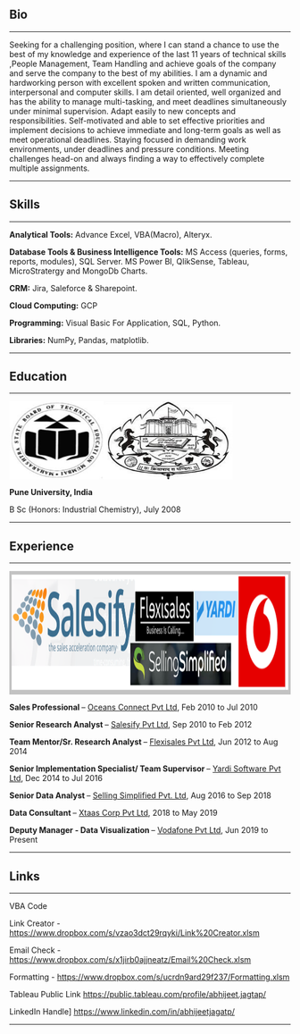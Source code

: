 ## Bio

---
Seeking for a challenging position, where I can stand a chance to use the best of my knowledge and experience of the last 11 years of technical skills ,People Management, Team Handling and achieve goals of the company and serve the company to the best of my abilities. I am a dynamic and hardworking person with excellent spoken and written communication, interpersonal and computer skills. I am detail oriented, well organized and has the ability to manage multi-tasking, and meet deadlines simultaneously under minimal supervision. Adapt easily to new concepts and responsibilities. Self-motivated and able to set effective priorities and implement decisions to achieve immediate and long-term goals as well as meet operational deadlines. Staying focused in demanding work environments, under deadlines and pressure conditions. Meeting challenges head-on and always finding a way to effectively complete multiple assignments.


---

## Skills

---
**Analytical Tools:** Advance Excel, VBA(Macro), Alteryx.

**Database Tools & Business Intelligence Tools:** MS Access (queries, forms, reports, modules), SQL Server. MS Power BI, QlikSense, Tableau, MicroStratergy and MongoDb Charts.

**CRM:** Jira, Saleforce & Sharepoint.

**Cloud Computing:** GCP

**Programming:** Visual Basic For Application, SQL, Python.

**Libraries:** NumPy, Pandas, matplotlib.

---

## Education

---

<img src="images/uni.jpg?raw=true" align="middle" width="400" height="140" alt="uni logos">

<b> Pune University, India </b>

B Sc (Honors: Industrial Chemistry),			 		            July 2008

---

## Experience

---

<img src="images/experience.png.png?raw=true" align="middle" width="1139" height="221" alt="experience logos">

<b> Sales Professional </b> – [Oceans Connect Pvt Ltd](https://oceansconnect.com/), Feb 2010 to Jul 2010

<b> Senior Research Analyst </b> – [Salesify Pvt Ltd](https://zdperformancemarketing.com/salesify/), Sep 2010 to Feb 2012

<b> Team Mentor/Sr. Research Analyst </b> – [Flexisales Pvt Ltd](https://www.flexisales.com/), Jun 2012 to Aug 2014 

<b> Senior Implementation Specialist/ Team Supervisor </b> – [Yardi Software Pvt Ltd](https://yardi.com/), Dec 2014 to Jul 2016

<b> Senior Data Analyst </b> – [Selling Simplified Pvt. Ltd](https://sellingsimplified.com/), Aug 2016 to Sep 2018

<b> Data Consultant </b> – [Xtaas Corp Pvt Ltd](https://https://2xconnect.com//), 2018 to May 2019

<b> Deputy Manager - Data Visualization </b> – [Vodafone Pvt Ltd](https://vodafoneidea.com/), Jun 2019 to Present


---

## Links

---

VBA Code

Link Creator - https://www.dropbox.com/s/vzao3dct29rqyki/Link%20Creator.xlsm

Email Check - https://www.dropbox.com/s/x1jirb0ajjneatz/Email%20Check.xlsm

Formatting   - https://www.dropbox.com/s/ucrdn9ard29f237/Formatting.xlsm


Tableau Public Link
https://public.tableau.com/profile/abhijeet.jagtap/


LinkedIn Handle]
https://www.linkedin.com/in/abhijeetjagatp/

---

